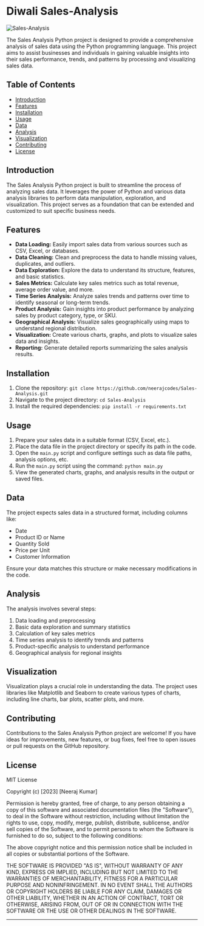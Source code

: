 # Diwali Sales-Analysis

![Sales-Analysis](https://storage.googleapis.com/kaggle-datasets-images/3635658/6318122/ca617e487aac25e9701b0a3a835e61d0/dataset-cover.png?t=2023-08-17-11-19-21)

The Sales Analysis Python project is designed to provide a comprehensive analysis of sales data using the Python programming language. This project aims to assist businesses and individuals in gaining valuable insights into their sales performance, trends, and patterns by processing and visualizing sales data.

## Table of Contents

- [Introduction](#introduction)
- [Features](#features)
- [Installation](#installation)
- [Usage](#usage)
- [Data](#data)
- [Analysis](#analysis)
- [Visualization](#visualization)
- [Contributing](#contributing)
- [License](#license)

## Introduction

The Sales Analysis Python project is built to streamline the process of analyzing sales data. It leverages the power of Python and various data analysis libraries to perform data manipulation, exploration, and visualization. This project serves as a foundation that can be extended and customized to suit specific business needs.

## Features

- **Data Loading:** Easily import sales data from various sources such as CSV, Excel, or databases.
- **Data Cleaning:** Clean and preprocess the data to handle missing values, duplicates, and outliers.
- **Data Exploration:** Explore the data to understand its structure, features, and basic statistics.
- **Sales Metrics:** Calculate key sales metrics such as total revenue, average order value, and more.
- **Time Series Analysis:** Analyze sales trends and patterns over time to identify seasonal or long-term trends.
- **Product Analysis:** Gain insights into product performance by analyzing sales by product category, type, or SKU.
- **Geographical Analysis:** Visualize sales geographically using maps to understand regional distribution.
- **Visualization:** Create various charts, graphs, and plots to visualize sales data and insights.
- **Reporting:** Generate detailed reports summarizing the sales analysis results.

## Installation

1. Clone the repository: `git clone https://github.com/neerajcodes/Sales-Analysis.git`
2. Navigate to the project directory: `cd Sales-Analysis`
3. Install the required dependencies: `pip install -r requirements.txt`

## Usage

1. Prepare your sales data in a suitable format (CSV, Excel, etc.).
2. Place the data file in the project directory or specify its path in the code.
3. Open the `main.py` script and configure settings such as data file paths, analysis options, etc.
4. Run the `main.py` script using the command: `python main.py`
5. View the generated charts, graphs, and analysis results in the output or saved files.

## Data

The project expects sales data in a structured format, including columns like:
- Date
- Product ID or Name
- Quantity Sold
- Price per Unit
- Customer Information

Ensure your data matches this structure or make necessary modifications in the code.

## Analysis

The analysis involves several steps:
1. Data loading and preprocessing
2. Basic data exploration and summary statistics
3. Calculation of key sales metrics
4. Time series analysis to identify trends and patterns
5. Product-specific analysis to understand performance
6. Geographical analysis for regional insights

## Visualization

Visualization plays a crucial role in understanding the data. The project uses libraries like Matplotlib and Seaborn to create various types of charts, including line charts, bar plots, scatter plots, and more.

## Contributing

Contributions to the Sales Analysis Python project are welcome! If you have ideas for improvements, new features, or bug fixes, feel free to open issues or pull requests on the GitHub repository.

## License

MIT License

Copyright (c) [2023] [Neeraj Kumar]

Permission is hereby granted, free of charge, to any person obtaining a copy
of this software and associated documentation files (the "Software"), to deal
in the Software without restriction, including without limitation the rights
to use, copy, modify, merge, publish, distribute, sublicense, and/or sell
copies of the Software, and to permit persons to whom the Software is
furnished to do so, subject to the following conditions:

The above copyright notice and this permission notice shall be included in all
copies or substantial portions of the Software.

THE SOFTWARE IS PROVIDED "AS IS", WITHOUT WARRANTY OF ANY KIND, EXPRESS OR
IMPLIED, INCLUDING BUT NOT LIMITED TO THE WARRANTIES OF MERCHANTABILITY,
FITNESS FOR A PARTICULAR PURPOSE AND NONINFRINGEMENT. IN NO EVENT SHALL THE
AUTHORS OR COPYRIGHT HOLDERS BE LIABLE FOR ANY CLAIM, DAMAGES OR OTHER
LIABILITY, WHETHER IN AN ACTION OF CONTRACT, TORT OR OTHERWISE, ARISING FROM,
OUT OF OR IN CONNECTION WITH THE SOFTWARE OR THE USE OR OTHER DEALINGS IN THE
SOFTWARE.

---

